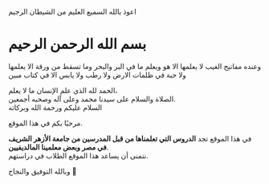 اعوذ بالله السميع العليم من الشيطان الرجيم
# بسم الله الرحمن الرحيم
وعنده مفاتيح الغيب لا يعلمها الا هو ويعلم ما في البر والبحر وما تسقط من ورقة الا يعلمها ولا حبة في ظلمات الارض ولا رطب ولا يابس الا في كتاب مبين

الحمد لله الذي علم الإنسان ما لا يعلم،  
الصلاة والسلام على سيدنا محمد وعلى آله وصحبه أجمعين.  
السلام عليكم ورحمة الله وبركاته  

مرحبًا بكم في هذا الموقع.
 
في هذا الموقع تجد **الدروس التي تعلمناها من قبل المدرسين من جامعة الأزهر الشريف في مصر وبعض معلمينا المالديفيين**.  
نتمنى أن يساعد هذا الموقع الطلاب في دراستهم.

وبالله التوفيق والنجاح 🌟
